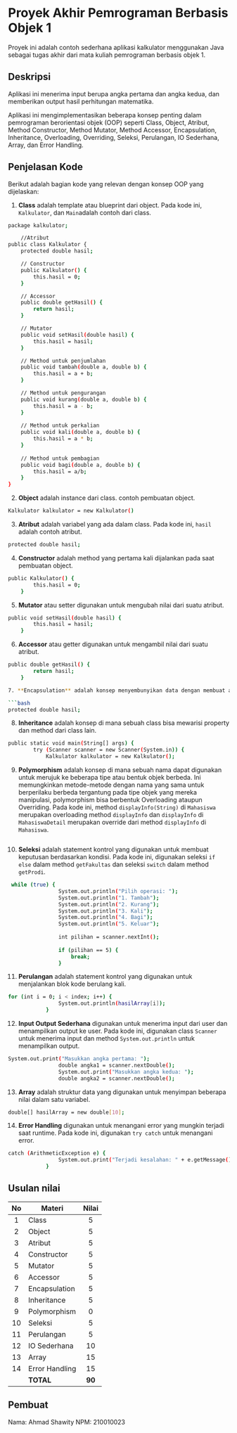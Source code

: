 # Proyek Akhir Pemrograman Berbasis Objek 1

Proyek ini adalah contoh sederhana aplikasi kalkulator menggunakan Java sebagai tugas akhir dari mata kuliah pemrograman berbasis objek 1.

## Deskripsi

Aplikasi ini menerima input berupa angka pertama dan angka kedua, dan memberikan output hasil perhitungan matematika.

Aplikasi ini mengimplementasikan beberapa konsep penting dalam pemrograman berorientasi objek (OOP) seperti Class, Object, Atribut, Method Constructor, Method Mutator, Method Accessor, Encapsulation, Inheritance, Overloading, Overriding, Seleksi, Perulangan, IO Sederhana, Array, dan Error Handling.

## Penjelasan Kode

Berikut adalah bagian kode yang relevan dengan konsep OOP yang dijelaskan:

1. **Class** adalah template atau blueprint dari object. Pada kode ini, `Kalkulator`, dan `Main`adalah contoh dari class.

```bash
package kalkulator;

    //Atribut
public class Kalkulator {
    protected double hasil;

    // Constructor
    public Kalkulator() {
        this.hasil = 0;
    }

    // Accessor
    public double getHasil() {
        return hasil;
    }

    // Mutator
    public void setHasil(double hasil) {
        this.hasil = hasil;
    }

    // Method untuk penjumlahan
    public void tambah(double a, double b) {
        this.hasil = a + b;
    }

    // Method untuk pengurangan
    public void kurang(double a, double b) {
        this.hasil = a - b;
    }
    
    // Method untuk perkalian
    public void kali(double a, double b) {
        this.hasil = a * b;
    }
    
    // Method untuk pembagian
    public void bagi(double a, double b) {
        this.hasil = a/b;
    }
}
```

2. **Object** adalah instance dari class. contoh pembuatan object.

```bash
Kalkulator kalkulator = new Kalkulator()
```

3. **Atribut** adalah variabel yang ada dalam class. Pada kode ini, `hasil` adalah contoh atribut.

```bash
protected double hasil;
```

4. **Constructor** adalah method yang pertama kali dijalankan pada saat pembuatan object.

```bash
public Kalkulator() {
        this.hasil = 0;
    }
```

5. **Mutator** atau setter digunakan untuk mengubah nilai dari suatu atribut.

```bash
public void setHasil(double hasil) {
        this.hasil = hasil;
    }
```

6. **Accessor** atau getter digunakan untuk mengambil nilai dari suatu atribut.

```bash
public double getHasil() {
        return hasil;
    }

7. **Encapsulation** adalah konsep menyembunyikan data dengan membuat atribut menjadi private dan hanya bisa diakses melalui method. 

```bash
protected double hasil;
```

8. **Inheritance** adalah konsep di mana sebuah class bisa mewarisi property dan method dari class lain. 
```bash
public static void main(String[] args) {
        try (Scanner scanner = new Scanner(System.in)) {
            Kalkulator kalkulator = new Kalkulator();
```

9. **Polymorphism** adalah konsep di mana sebuah nama dapat digunakan untuk merujuk ke beberapa tipe atau bentuk objek berbeda. Ini memungkinkan metode-metode dengan nama yang sama untuk berperilaku berbeda tergantung pada tipe objek yang mereka manipulasi, polymorphism bisa berbentuk Overloading ataupun Overriding. Pada kode ini, method `displayInfo(String)` di `Mahasiswa` merupakan overloading method `displayInfo` dan `displayInfo` di `MahasiswaDetail` merupakan override dari method `displayInfo` di `Mahasiswa`.

```bash

```

10. **Seleksi** adalah statement kontrol yang digunakan untuk membuat keputusan berdasarkan kondisi. Pada kode ini, digunakan seleksi `if else` dalam method `getFakultas` dan seleksi `switch` dalam method `getProdi`.

```bash
 while (true) {
                System.out.println("Pilih operasi: ");
                System.out.println("1. Tambah");
                System.out.println("2. Kurang");
                System.out.println("3. Kali");
                System.out.println("4. Bagi");
                System.out.println("5. Keluar");
                
                int pilihan = scanner.nextInt();
                
                if (pilihan == 5) {
                    break;
                }
```

11. **Perulangan** adalah statement kontrol yang digunakan untuk menjalankan blok kode berulang kali. 

```bash
for (int i = 0; i < index; i++) {
                System.out.println(hasilArray[i]);
            }
```

12. **Input Output Sederhana** digunakan untuk menerima input dari user dan menampilkan output ke user. Pada kode ini, digunakan class `Scanner` untuk menerima input dan method `System.out.println` untuk menampilkan output.

```bash
System.out.print("Masukkan angka pertama: ");
                double angka1 = scanner.nextDouble();
                System.out.print("Masukkan angka kedua: ");
                double angka2 = scanner.nextDouble();
```

13. **Array** adalah struktur data yang digunakan untuk menyimpan beberapa nilai dalam satu variabel. 

```bash
double[] hasilArray = new double[10];
```

14. **Error Handling** digunakan untuk menangani error yang mungkin terjadi saat runtime. Pada kode ini, digunakan `try catch` untuk menangani error.

```bash
catch (ArithmeticException e) {
                System.out.print("Terjadi kesalahan: " + e.getMessage());
            }
```

## Usulan nilai

| No  | Materi         |  Nilai  |
| :-: | -------------- | :-----: |
|  1  | Class          |    5    |
|  2  | Object         |    5    |
|  3  | Atribut        |    5    |
|  4  | Constructor    |    5    |
|  5  | Mutator        |    5    |
|  6  | Accessor       |    5    |
|  7  | Encapsulation  |    5    |
|  8  | Inheritance    |    5    |
|  9  | Polymorphism   |    0    |
| 10  | Seleksi        |    5    |
| 11  | Perulangan     |    5    |
| 12  | IO Sederhana   |   10    |
| 13  | Array          |   15    |
| 14  | Error Handling |   15    |
|     | **TOTAL**      | **90** |

## Pembuat

Nama: Ahmad Shawity
NPM: 210010023
